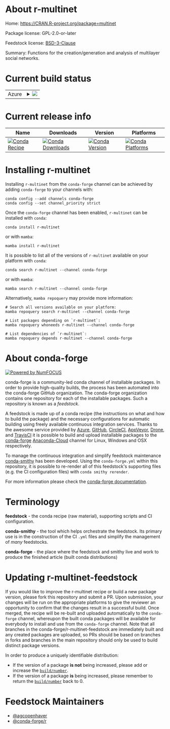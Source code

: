 About r-multinet
================

Home: https://CRAN.R-project.org/package=multinet

Package license: GPL-2.0-or-later

Feedstock license: [BSD-3-Clause](https://github.com/conda-forge/r-multinet-feedstock/blob/main/LICENSE.txt)

Summary: Functions for the creation/generation and analysis of multilayer social networks.

Current build status
====================


<table>
    
  <tr>
    <td>Azure</td>
    <td>
      <details>
        <summary>
          <a href="https://dev.azure.com/conda-forge/feedstock-builds/_build/latest?definitionId=7409&branchName=main">
            <img src="https://dev.azure.com/conda-forge/feedstock-builds/_apis/build/status/r-multinet-feedstock?branchName=main">
          </a>
        </summary>
        <table>
          <thead><tr><th>Variant</th><th>Status</th></tr></thead>
          <tbody><tr>
              <td>linux_64_r_base4.1</td>
              <td>
                <a href="https://dev.azure.com/conda-forge/feedstock-builds/_build/latest?definitionId=7409&branchName=main">
                  <img src="https://dev.azure.com/conda-forge/feedstock-builds/_apis/build/status/r-multinet-feedstock?branchName=main&jobName=linux&configuration=linux%20linux_64_r_base4.1" alt="variant">
                </a>
              </td>
            </tr><tr>
              <td>linux_64_r_base4.2</td>
              <td>
                <a href="https://dev.azure.com/conda-forge/feedstock-builds/_build/latest?definitionId=7409&branchName=main">
                  <img src="https://dev.azure.com/conda-forge/feedstock-builds/_apis/build/status/r-multinet-feedstock?branchName=main&jobName=linux&configuration=linux%20linux_64_r_base4.2" alt="variant">
                </a>
              </td>
            </tr><tr>
              <td>osx_64_r_base4.1</td>
              <td>
                <a href="https://dev.azure.com/conda-forge/feedstock-builds/_build/latest?definitionId=7409&branchName=main">
                  <img src="https://dev.azure.com/conda-forge/feedstock-builds/_apis/build/status/r-multinet-feedstock?branchName=main&jobName=osx&configuration=osx%20osx_64_r_base4.1" alt="variant">
                </a>
              </td>
            </tr><tr>
              <td>osx_64_r_base4.2</td>
              <td>
                <a href="https://dev.azure.com/conda-forge/feedstock-builds/_build/latest?definitionId=7409&branchName=main">
                  <img src="https://dev.azure.com/conda-forge/feedstock-builds/_apis/build/status/r-multinet-feedstock?branchName=main&jobName=osx&configuration=osx%20osx_64_r_base4.2" alt="variant">
                </a>
              </td>
            </tr>
          </tbody>
        </table>
      </details>
    </td>
  </tr>
</table>

Current release info
====================

| Name | Downloads | Version | Platforms |
| --- | --- | --- | --- |
| [![Conda Recipe](https://img.shields.io/badge/recipe-r--multinet-green.svg)](https://anaconda.org/conda-forge/r-multinet) | [![Conda Downloads](https://img.shields.io/conda/dn/conda-forge/r-multinet.svg)](https://anaconda.org/conda-forge/r-multinet) | [![Conda Version](https://img.shields.io/conda/vn/conda-forge/r-multinet.svg)](https://anaconda.org/conda-forge/r-multinet) | [![Conda Platforms](https://img.shields.io/conda/pn/conda-forge/r-multinet.svg)](https://anaconda.org/conda-forge/r-multinet) |

Installing r-multinet
=====================

Installing `r-multinet` from the `conda-forge` channel can be achieved by adding `conda-forge` to your channels with:

```
conda config --add channels conda-forge
conda config --set channel_priority strict
```

Once the `conda-forge` channel has been enabled, `r-multinet` can be installed with `conda`:

```
conda install r-multinet
```

or with `mamba`:

```
mamba install r-multinet
```

It is possible to list all of the versions of `r-multinet` available on your platform with `conda`:

```
conda search r-multinet --channel conda-forge
```

or with `mamba`:

```
mamba search r-multinet --channel conda-forge
```

Alternatively, `mamba repoquery` may provide more information:

```
# Search all versions available on your platform:
mamba repoquery search r-multinet --channel conda-forge

# List packages depending on `r-multinet`:
mamba repoquery whoneeds r-multinet --channel conda-forge

# List dependencies of `r-multinet`:
mamba repoquery depends r-multinet --channel conda-forge
```


About conda-forge
=================

[![Powered by
NumFOCUS](https://img.shields.io/badge/powered%20by-NumFOCUS-orange.svg?style=flat&colorA=E1523D&colorB=007D8A)](https://numfocus.org)

conda-forge is a community-led conda channel of installable packages.
In order to provide high-quality builds, the process has been automated into the
conda-forge GitHub organization. The conda-forge organization contains one repository
for each of the installable packages. Such a repository is known as a *feedstock*.

A feedstock is made up of a conda recipe (the instructions on what and how to build
the package) and the necessary configurations for automatic building using freely
available continuous integration services. Thanks to the awesome service provided by
[Azure](https://azure.microsoft.com/en-us/services/devops/), [GitHub](https://github.com/),
[CircleCI](https://circleci.com/), [AppVeyor](https://www.appveyor.com/),
[Drone](https://cloud.drone.io/welcome), and [TravisCI](https://travis-ci.com/)
it is possible to build and upload installable packages to the
[conda-forge](https://anaconda.org/conda-forge) [Anaconda-Cloud](https://anaconda.org/)
channel for Linux, Windows and OSX respectively.

To manage the continuous integration and simplify feedstock maintenance
[conda-smithy](https://github.com/conda-forge/conda-smithy) has been developed.
Using the ``conda-forge.yml`` within this repository, it is possible to re-render all of
this feedstock's supporting files (e.g. the CI configuration files) with ``conda smithy rerender``.

For more information please check the [conda-forge documentation](https://conda-forge.org/docs/).

Terminology
===========

**feedstock** - the conda recipe (raw material), supporting scripts and CI configuration.

**conda-smithy** - the tool which helps orchestrate the feedstock.
                   Its primary use is in the construction of the CI ``.yml`` files
                   and simplify the management of *many* feedstocks.

**conda-forge** - the place where the feedstock and smithy live and work to
                  produce the finished article (built conda distributions)


Updating r-multinet-feedstock
=============================

If you would like to improve the r-multinet recipe or build a new
package version, please fork this repository and submit a PR. Upon submission,
your changes will be run on the appropriate platforms to give the reviewer an
opportunity to confirm that the changes result in a successful build. Once
merged, the recipe will be re-built and uploaded automatically to the
`conda-forge` channel, whereupon the built conda packages will be available for
everybody to install and use from the `conda-forge` channel.
Note that all branches in the conda-forge/r-multinet-feedstock are
immediately built and any created packages are uploaded, so PRs should be based
on branches in forks and branches in the main repository should only be used to
build distinct package versions.

In order to produce a uniquely identifiable distribution:
 * If the version of a package **is not** being increased, please add or increase
   the [``build/number``](https://docs.conda.io/projects/conda-build/en/latest/resources/define-metadata.html#build-number-and-string).
 * If the version of a package **is** being increased, please remember to return
   the [``build/number``](https://docs.conda.io/projects/conda-build/en/latest/resources/define-metadata.html#build-number-and-string)
   back to 0.

Feedstock Maintainers
=====================

* [@agcopenhaver](https://github.com/agcopenhaver/)
* [@conda-forge/r](https://github.com/conda-forge/r/)


